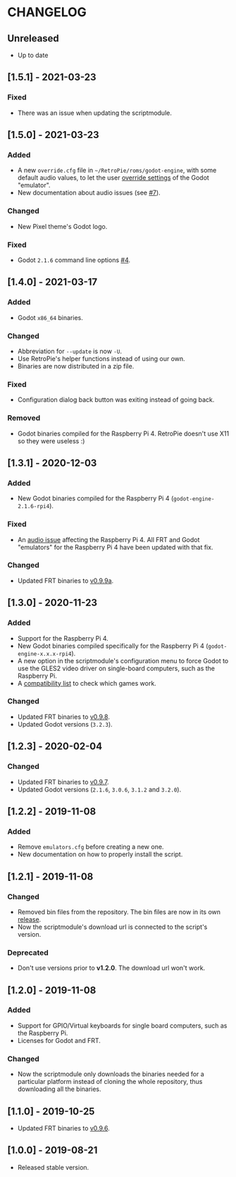 # CHANGELOG

## Unreleased

- Up to date

## [1.5.1] - 2021-03-23

### Fixed

- There was an issue when updating the scriptmodule.

## [1.5.0] - 2021-03-23

### Added

- A new `override.cfg` file in `~/RetroPie/roms/godot-engine`, with some default audio values, to let the user [override settings](https://docs.godotengine.org/de/stable/classes/class_projectsettings.html) of the Godot "emulator".
- New documentation about audio issues (see [#7](https://github.com/hiulit/RetroPie-Godot-Engine-Emulator/issues/7)).

### Changed

- New Pixel theme's Godot logo.

### Fixed

- Godot `2.1.6` command line options [#4](https://github.com/hiulit/RetroPie-Godot-Engine-Emulator/issues/4).

## [1.4.0] - 2021-03-17

### Added

- Godot `x86_64` binaries.

### Changed

- Abbreviation for `--update` is now `-U`.
- Use RetroPie's helper functions instead of using our own.
- Binaries are now distributed in a zip file.

### Fixed

- Configuration dialog back button was exiting instead of going back.

### Removed

- Godot binaries compiled for the Raspberry Pi 4. RetroPie doesn't use X11 so they were useless :)

## [1.3.1] - 2020-12-03

### Added

- New Godot binaries compiled for the Raspberry Pi 4 (`godot-engine-2.1.6-rpi4`).

### Fixed

- An [audio issue](https://github.com/godotengine/godot/pull/43928) affecting the Raspberry Pi 4. All FRT and Godot "emulators" for the Raspberry Pi 4 have been updated with that fix.

### Changed

- Updated FRT binaries to [v0.9.9a](https://github.com/efornara/frt/releases/tag/0.9.9a).

## [1.3.0] - 2020-11-23

### Added

- Support for the Raspberry Pi 4.
- New Godot binaries compiled specifically for the Raspberry Pi 4 (`godot-engine-x.x.x-rpi4`).
- A new option in the scriptmodule's configuration menu to force Godot to use the GLES2 video driver on single-board computers, such as the Raspberry Pi.
- A [compatibility list](https://docs.google.com/spreadsheets/d/1ybU_NHqhnJmZnlP9YDDGEf4BJ5nInbfsVVQtQCM7rYw/edit?usp=sharing) to check which games work.

### Changed

- Updated FRT binaries to [v0.9.8](https://github.com/efornara/frt/releases/tag/0.9.8).
- Updated Godot versions (`3.2.3`).

## [1.2.3] - 2020-02-04

### Changed

- Updated FRT binaries to [v0.9.7](https://github.com/efornara/frt/releases/tag/0.9.7).
- Updated Godot versions (`2.1.6`, `3.0.6`, `3.1.2` and `3.2.0`).

## [1.2.2] - 2019-11-08 

### Added

- Remove `emulators.cfg` before creating a new one.
- New documentation on how to properly install the script.

## [1.2.1] - 2019-11-08

### Changed

- Removed bin files from the repository. The bin files are now in its own [release](https://github.com/hiulit/RetroPie-Godot-Game-Engine-Emulator/releases).
- Now the scriptmodule's download url is connected to the script's version.

### Deprecated

- Don't use versions prior to **v1.2.0**. The download url won't work.

## [1.2.0] - 2019-11-08

### Added

- Support for GPIO/Virtual keyboards for single board computers, such as the Raspberry Pi.
- Licenses for Godot and FRT.

### Changed

- Now the scriptmodule only downloads the binaries needed for a particular platform instead of cloning the whole repository, thus downloading all the binaries.

## [1.1.0] - 2019-10-25

- Updated FRT binaries to [v0.9.6](https://github.com/efornara/frt/releases/tag/0.9.6).

## [1.0.0] - 2019-08-21

- Released stable version.

